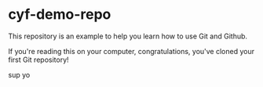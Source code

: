 # cyf-demo-repo

This repository is an example to help you learn how to use Git and Github.

If you're reading this on your computer, congratulations, you've cloned your first Git repository!

sup yo
